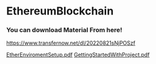 # EthereumBlockchain
### You can download Material From here!
https://www.transfernow.net/dl/20220821sNjPOSzf

[EtherEnviromentSetup.pdf](https://github.com/Parth123-Pro/EthereumBlockchain/files/9389694/EtherEnviromentSetup.pdf)
[GettingStartedWithProject.pdf](https://github.com/Parth123-Pro/EthereumBlockchain/files/9389696/GettingStartedWithProject.pdf)

